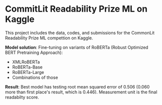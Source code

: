 # CommitLit Readability Prize ML on Kaggle

This project includes the data, codes, and submissions for the CommonLit Readability Prize ML compettion on Kaggle. 

<b>Model solution</b>: Fine-tuning on variants of RoBERTa (Robust Optimized BERT Pretraining Approach): 
* XMLRoBERTa
* RoBERTa-Base
* RoBERTa-Large 
* Combinations of those

<b>Result</b>: Best model has testing root mean squared error of 0.506 (0.060 more than first place's result, which is 0.446). Measurement unit is the final readabilty score.

